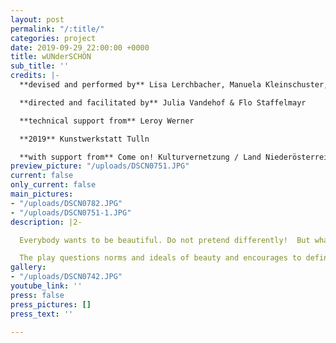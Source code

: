 ```yaml
---
layout: post
permalink: "/:title/"
categories: project
date: 2019-09-29 22:00:00 +0000
title: wUNderSCHÖN
sub_title: ''
credits: |-
  **devised and performed by** Lisa Lerchbacher, Manuela Kleinschuster, Sara Schmiedl, Helene Sorger, Ghwyne Vizvary

  **directed and facilitated by** Julia Vandehof & Flo Staffelmayr

  **technical support from** Leroy Werner

  **2019** Kunstwerkstatt Tulln

  **with support from** Come on! Kulturvernetzung / Land Niederösterreich
preview_picture: "/uploads/DSCN0751.JPG"
current: false
only_current: false
main_pictures:
- "/uploads/DSCN0782.JPG"
- "/uploads/DSCN0751-1.JPG"
description: |2-

  Everybody wants to be beautiful. Do not pretend differently!  But what is beautiful? And who defines it? Long or short hair? Big or small tits? Muscles? Tall or small? Will there only be  10 types of models that are defined beautiful? Would you have a beauty surgery? And would you really be more beautiful after?

  The play questions norms and ideals of beauty and encourages to define it yourself.
gallery:
- "/uploads/DSCN0742.JPG"
youtube_link: ''
press: false
press_pictures: []
press_text: ''

---
```

